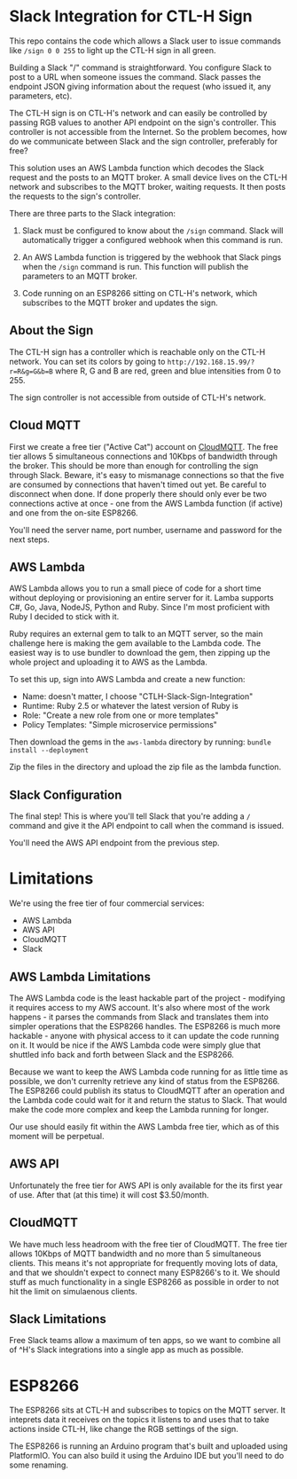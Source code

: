 # Slack Integration for CTL-H Sign

This repo contains the code which allows a Slack user to issue commands like `/sign 0 0 255` to light up the CTL-H sign in all green.

Building a Slack "/" command is straightforward. You configure Slack to post to a URL when someone issues the command. Slack passes the endpoint JSON giving information about the request (who issued it, any parameters, etc).

The CTL-H sign is on CTL-H's network and can easily be controlled by passing RGB values to another API endpoint on the sign's controller. This controller is not accessible from the Internet. So the problem becomes, how do we communicate between Slack and the sign controller, preferably for free?

This solution uses an AWS Lambda function which decodes the Slack request and the posts to an MQTT broker. A small device lives on the CTL-H network and subscribes to the MQTT broker, waiting requests. It then posts the requests to the sign's controller.

There are three parts to the Slack integration:

1. Slack must be configured to know about the `/sign` command. Slack will automatically trigger a configured webhook when this command is run.

2. An AWS Lambda function is triggered by the webhook that Slack pings when the `/sign` command is run. This function will publish the parameters to an MQTT broker.

3. Code running on an ESP8266 sitting on CTL-H's network, which subscribes to the MQTT broker and updates the sign.


## About the Sign

The CTL-H sign has a controller which is reachable only on the CTL-H network. You can set its colors by going to `http://192.168.15.99/?r=R&g=G&b=B` where R, G and B are red, green and blue intensities from 0 to 255.

The sign controller is not accessible from outside of CTL-H's network.

## Cloud MQTT

First we create a free tier ("Active Cat") account on [CloudMQTT](https://cloudmqtt.com). The free tier allows 5 simultaneous connections and 10Kbps of bandwidth through the broker. This should be more than enough for controlling the sign through Slack. Beware, it's easy to mismanage connections so that the five are consumed by connections that haven't timed out yet. Be careful to disconnect when done. If done properly there should only ever be two connections active at once - one from the AWS Lambda function (if active) and one from the on-site ESP8266.

You'll need the server name, port number, username and password for the next steps.

## AWS Lambda

AWS Lambda allows you to run a small piece of code for a short time without deploying or provisioning an entire server for it. Lamba supports C#, Go, Java, NodeJS, Python and Ruby. Since I'm most proficient with Ruby I decided to stick with it.

Ruby requires an external gem to talk to an MQTT server, so the main challenge here is making the gem available to the Lambda code. The easiest way is to use bundler to download the gem, then zipping up the whole project and uploading it to AWS as the Lambda.

To set this up, sign into AWS Lambda and create a new function:
- Name: doesn't matter, I choose "CTLH-Slack-Sign-Integration"
- Runtime: Ruby 2.5 or whatever the latest version of Ruby is
- Role: "Create a new role from one or more templates"
- Policy Templates: "Simple microservice permissions"

Then download the gems in the `aws-lambda` directory by running:
```bundle install --deployment```

Zip the files in the directory and upload the zip file as the lambda function.


## Slack Configuration

The final step! This is where you'll tell Slack that you're adding a `/` command and give it the API endpoint to call when the command is issued.

You'll need the AWS API endpoint from the previous step.

# Limitations

We're using the free tier of four commercial services:
- AWS Lambda
- AWS API
- CloudMQTT
- Slack

## AWS Lambda Limitations

The AWS Lambda code is the least hackable part of the project - modifying it requires access to my AWS account. It's also where most of the work happens - it parses the commands from Slack and translates them into simpler operations that the ESP8266 handles. The ESP8266 is much more hackable - anyone with physical access to it can update the code running on it. It would be nice if the AWS Lambda code were simply glue that shuttled info back and forth between Slack and the ESP8266.

Because we want to keep the AWS Lambda code running for as little time as possible, we don't currenlty retrieve any kind of status from the ESP8266. The ESP8266 could publish its status to CloudMQTT after an operation and the Lambda code could wait for it and return the status to Slack. That would make the code more complex and keep the Lambda running for longer.

Our use should easily fit within the AWS Lambda free tier, which as of this moment will be perpetual.

## AWS API

Unfortunately the free tier for AWS API is only available for the its first year of use. After that (at this time) it will cost $3.50/month. 

## CloudMQTT

We have much less headroom with the free tier of CloudMQTT. The free tier allows 10Kbps of MQTT bandwidth and no more than 5 simultaneous clients. This means it's not appropriate for frequently moving lots of data, and that we shouldn't expect to connect many ESP8266's to it. We should stuff as much functionality in a single ESP8266 as possible in order to not hit the limit on simulaenous clients.

## Slack Limitations

Free Slack teams allow a maximum of ten apps, so we want to combine all of ^H's Slack integrations into a single app as much as possible.

# ESP8266

The ESP8266 sits at CTL-H and subscribes to topics on the MQTT server. It inteprets data it receives on the topics it listens to and uses that to take actions inside CTL-H, like change the RGB settings of the sign.

The ESP8266 is running an Arduino program that's built and uploaded using PlatformIO. You can also build it using the Arduino IDE but you'll need to do some renaming.

